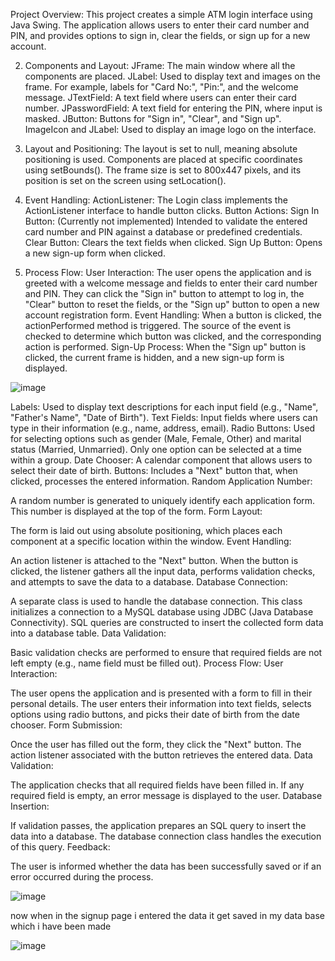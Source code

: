Project Overview:
This project creates a simple ATM login interface using Java Swing. The application allows users to enter their card number and PIN, and provides options to sign in, clear the fields, or sign up for a new account.

2. Components and Layout:
JFrame: The main window where all the components are placed.
JLabel: Used to display text and images on the frame. For example, labels for "Card No:", "Pin:", and the welcome message.
JTextField: A text field where users can enter their card number.
JPasswordField: A text field for entering the PIN, where input is masked.
JButton: Buttons for "Sign in", "Clear", and "Sign up".
ImageIcon and JLabel: Used to display an image logo on the interface.

3. Layout and Positioning:
The layout is set to null, meaning absolute positioning is used.
Components are placed at specific coordinates using setBounds().
The frame size is set to 800x447 pixels, and its position is set on the screen using setLocation().
4. Event Handling:
ActionListener: The Login class implements the ActionListener interface to handle button clicks.
Button Actions:
Sign In Button: (Currently not implemented) Intended to validate the entered card number and PIN against a database or predefined credentials.
Clear Button: Clears the text fields when clicked.
Sign Up Button: Opens a new sign-up form when clicked.
5. Process Flow:
User Interaction:
The user opens the application and is greeted with a welcome message and fields to enter their card number and PIN.
They can click the "Sign in" button to attempt to log in, the "Clear" button to reset the fields, or the "Sign up" button to open a new account registration form.
Event Handling:
When a button is clicked, the actionPerformed method is triggered. The source of the event is checked to determine which button was clicked, and the corresponding action is performed.
Sign-Up Process:
When the "Sign up" button is clicked, the current frame is hidden, and a new sign-up form is displayed.

![image](https://github.com/Sonamkandari/BankManagementproject/assets/145662567/930b1da7-4918-4952-8acc-59d4d5127645)


Labels: Used to display text descriptions for each input field (e.g., "Name", "Father's Name", "Date of Birth").
Text Fields: Input fields where users can type in their information (e.g., name, address, email).
Radio Buttons: Used for selecting options such as gender (Male, Female, Other) and marital status (Married, Unmarried). Only one option can be selected at a time within a group.
Date Chooser: A calendar component that allows users to select their date of birth.
Buttons: Includes a "Next" button that, when clicked, processes the entered information.
Random Application Number:

A random number is generated to uniquely identify each application form. This number is displayed at the top of the form.
Form Layout:

The form is laid out using absolute positioning, which places each component at a specific location within the window.
Event Handling:

An action listener is attached to the "Next" button. When the button is clicked, the listener gathers all the input data, performs validation checks, and attempts to save the data to a database.
Database Connection:

A separate class is used to handle the database connection. This class initializes a connection to a MySQL database using JDBC (Java Database Connectivity).
SQL queries are constructed to insert the collected form data into a database table.
Data Validation:

Basic validation checks are performed to ensure that required fields are not left empty (e.g., name field must be filled out).
Process Flow:
User Interaction:

The user opens the application and is presented with a form to fill in their personal details.
The user enters their information into text fields, selects options using radio buttons, and picks their date of birth from the date chooser.
Form Submission:

Once the user has filled out the form, they click the "Next" button.
The action listener associated with the button retrieves the entered data.
Data Validation:

The application checks that all required fields have been filled in.
If any required field is empty, an error message is displayed to the user.
Database Insertion:

If validation passes, the application prepares an SQL query to insert the data into a database.
The database connection class handles the execution of this query.
Feedback:

The user is informed whether the data has been successfully saved or if an error occurred during the process.

![image](https://github.com/Sonamkandari/BankManagementproject/assets/145662567/d4b5b5ee-c1bf-4093-b2c3-0e3575ccf24f)


now when in the signup page i entered the data it get saved in my data base which i have been made 


![image](https://github.com/Sonamkandari/BankManagementproject/assets/145662567/4b235d33-6b68-49ee-ad1f-def8d2611631)


